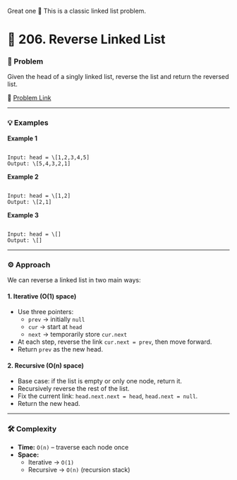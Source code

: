 Great one 🙌 This is a classic linked list problem.

# 🔄 206. Reverse Linked List

### 📌 Problem

Given the head of a singly linked list, reverse the list and return the reversed list.

🔗 [Problem Link](https://leetcode.com/problems/reverse-linked-list/)

---

### 💡 Examples

**Example 1**

```

Input: head = \[1,2,3,4,5]
Output: \[5,4,3,2,1]

```

**Example 2**

```

Input: head = \[1,2]
Output: \[2,1]

```

**Example 3**

```

Input: head = \[]
Output: \[]

```

---

### ⚙️ Approach

We can reverse a linked list in two main ways:

#### 1. **Iterative (O(1) space)**

- Use three pointers:
  - `prev` → initially `null`
  - `cur` → start at `head`
  - `next` → temporarily store `cur.next`
- At each step, reverse the link `cur.next = prev`, then move forward.
- Return `prev` as the new head.

#### 2. **Recursive (O(n) space)**

- Base case: if the list is empty or only one node, return it.
- Recursively reverse the rest of the list.
- Fix the current link: `head.next.next = head`, `head.next = null`.
- Return the new head.

---

### 🛠️ Complexity

- **Time:** `O(n)` – traverse each node once
- **Space:**
  - Iterative → `O(1)`
  - Recursive → `O(n)` (recursion stack)

